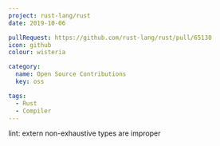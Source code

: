 ```yaml
---
project: rust-lang/rust
date: 2019-10-06

pullRequest: https://github.com/rust-lang/rust/pull/65130
icon: github
colour: wisteria

category:
  name: Open Source Contributions
  key: oss

tags:
  - Rust
  - Compiler
---
```

lint: extern non-exhaustive types are improper
